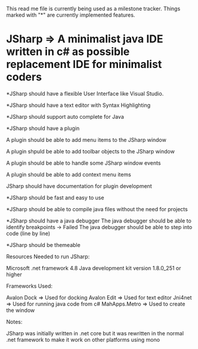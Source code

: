This read me file is currently being used as a milestone tracker. Things marked with "*" are currently implemented features.

# JSharp => A minimalist java IDE written in c# as possible replacement IDE for minimalist coders

*JSharp should have a flexible User Interface like Visual Studio.

*JSharp should have a text editor with Syntax Highlighting

*JSharp should support auto complete for Java

*JSharp should have a plugin 

  A plugin should be able to add menu items to the JSharp window
  
  A plugin shpuld be able to add toolbar objects to the JSharp window
  
  A plugin should be able to handle some JSharp window events
  
  A plugin should be able to add context menu items

JSharp should have documentation for plugin development

*JSharp should be fast and easy to use

*JSharp should be able to compile java files without the need for projects

*JSharp should have a java debugger 
  The java debugger should be able to identify breakpoints -> Failed
  The java debugger should be able to step into code (line by line)
  
*JSharp should be themeable

Resources Needed to run JSharp:

  Microsoft .net framework 4.8
  Java development kit version 1.8.0_251 or higher

Frameworks Used:

Avalon Dock => Used for docking 
Avalon Edit => Used for text editor 
Jni4net => Used for running java code from c#
MahApps.Metro => Used to create the window

Notes:

JSharp was initially written in .net core but it was rewritten in the normal .net framework to make it work on other platforms using mono
